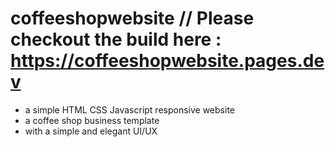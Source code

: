 # coffeeshopwebsite // Please checkout the build here : https://coffeeshopwebsite.pages.dev
- a simple HTML CSS Javascript responsive website
- a coffee shop business template
- with a simple and elegant UI/UX
